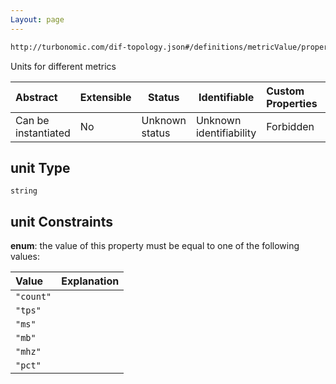 ```yaml
---
Layout: page
---
```

```txt
http://turbonomic.com/dif-topology.json#/definitions/metricValue/properties/unit
```

Units for different metrics


| Abstract            | Extensible | Status         | Identifiable            | Custom Properties | Additional Properties | Access Restrictions | Defined In                                                                                   |
| :------------------ | ---------- | -------------- | ----------------------- | :---------------- | --------------------- | ------------------- | -------------------------------------------------------------------------------------------- |
| Can be instantiated | No         | Unknown status | Unknown identifiability | Forbidden         | Allowed               | none                | [dif-total-schema.schema.json\*](../out/dif-total-schema.schema.json "open original schema") |

## unit Type

`string`

## unit Constraints

**enum**: the value of this property must be equal to one of the following values:

| Value     | Explanation |
| :-------- | ----------- |
| `"count"` |             |
| `"tps"`   |             |
| `"ms"`    |             |
| `"mb"`    |             |
| `"mhz"`   |             |
| `"pct"`   |             |
